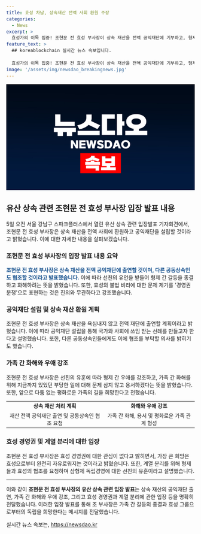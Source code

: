 ```yaml
---
title: 효성 차남, 상속재산 전액 사회 환원 주장
categories:
  - News
excerpt: >
  효성가의 이목 집중! 조현문 전 효성 부사장이 상속 재산을 전액 공익재단에 기부하고, 형제 간의 갈등과 화해를 희망한다고 밝혔다. 또한, 효성 경영권에 관심이 없으며, 계열 분리를 희망하는 발언을 했다. 하지만, 불법 비리에 관한 문제 제기는 경영권 분쟁과 무관하다고 해명했다. 이에 대한 법률대리인의 설명도 추가됐다. 효성가의 동향에 관심이 높아지고 있다.
feature_text: >
  ## koreablockchain 실시간 뉴스 속보입니다.

  효성가의 이목 집중! 조현문 전 효성 부사장이 상속 재산을 전액 공익재단에 기부하고, 형제 간의 갈등과 화해를 희망한다고 밝혔다. 또한, 효성 경영권에 관심이 없으며, 계열 분리를 희망하는 발언을 했다. 하지만, 불법 비리에 관한 문제 제기는 경영권 분쟁과 무관하다고 해명했다. 이에 대한 법률대리인의 설명도 추가됐다. 효성가의 동향에 관심이 높아지고 있다.
image: '/assets/img/newsdao_breakingnews.jpg'
---
```


<p><img src="/assets/img/newsdao_breakingnews.jpg" alt="koreablockchain 속보" /></p>

<h2 data-ke-size="size26">유산 상속 관련 조현문 전 효성 부사장 입장 발표 내용</h2>

<p data-ke-size="size16">5일 오전 서울 강남구 스파크플러스에서 열린 유산 상속 관련 입장발표 기자회견에서, 조현문 전 효성 부사장은 상속 재산을 전액 사회에 환원하고 공익재단을 설립할 것이라고 밝혔습니다. 이에 대한 자세한 내용을 살펴보겠습니다.</p>

<h3 data-ke-size="size23">조현문 전 효성 부사장의 입장 발표 내용 요약</h3>

<p data-ke-size="size16"><b><span style="color: #1a5490;">조현문 전 효성 부사장은 상속 재산을 전액 공익재단에 출연할 것이며, 다른 공동상속인도 협조할 것이라고 발표했습니다.</span></b> 이에 따라 선친의 유언을 받들어 형제 간 갈등을 종결하고 화해하려는 뜻을 밝혔습니다. 또한, 효성의 불법 비리에 대한 문제 제기를 '경영권 분쟁'으로 표현하는 것은 진의와 무관하다고 강조했습니다.</p>

<h3 data-ke-size="size23">공익재단 설립 및 상속 재산 환원 계획</h3>

<p data-ke-size="size16">조현문 전 효성 부사장은 상속 재산을 욕심내지 않고 전액 재단에 출연할 계획이라고 밝혔습니다. 이에 따라 공익재단 설립을 통해 국가와 사회에 쓰임 받는 선례를 만들고자 한다고 설명했습니다. 또한, 다른 공동상속인들에게도 이에 협조를 부탁할 의사를 밝히기도 했습니다.</p>

<h3 data-ke-size="size23">가족 간 화해와 우애 강조</h3>

<p data-ke-size="size16">조현문 전 효성 부사장은 선친의 유훈에 따라 형제 간 우애를 강조하고, 가족 간 화해를 위해 지금까지 있었던 부당한 일에 대해 문제 삼지 않고 용서하겠다는 뜻을 밝혔습니다. 또한, 앞으로 다툼 없는 평화로운 가족의 길을 희망한다고 전했습니다.</p>

<table>
    <tr>
        <td style="text-align: center; height: 17px;"><b>상속 재산 처리 계획</b></td>
        <td style="text-align: center; height: 17px;"><b>화해와 우애 강조</b></td>
    </tr>
    <tr>
        <td style="text-align: center; height: 17px;">재산 전액 공익재단 출연 및 공동상속인 협조 요청</td>
        <td style="text-align: center; height: 17px;">가족 간 화해, 용서 및 평화로운 가족 관계 형성</td>
    </tr>
</table>

<h3 data-ke-size="size23">효성 경영권 및 계열 분리에 대한 입장</h3>

<p data-ke-size="size16">조현문 전 효성 부사장은 효성 경영권에 대한 관심이 없다고 밝히면서, 가장 큰 희망은 효성으로부터 완전히 자유로워지는 것이라고 밝혔습니다. 또한, 계열 분리를 위해 형제들과 효성의 협조를 요청하며 삼형제 독립경영에 대한 선친의 유훈이라고 설명했습니다.</p>

<hr>

<p>이와 같이 <b>조현문 전 효성 부사장의 유산 상속 관련 입장 발표</b>는 상속 재산의 공익재단 출연, 가족 간 화해와 우애 강조, 그리고 효성 경영권과 계열 분리에 관한 입장 등을 명확히 전달했습니다. 이러한 입장 발표를 통해 조 부사장은 가족 간 갈등의 종결과 효성 그룹으로부터의 독립을 희망한다는 메시지를 전달했습니다.</p></p>
실시간 뉴스 속보는, <a href="https://newsdao.kr" rel="dofollow">https://newsdao.kr</a>


